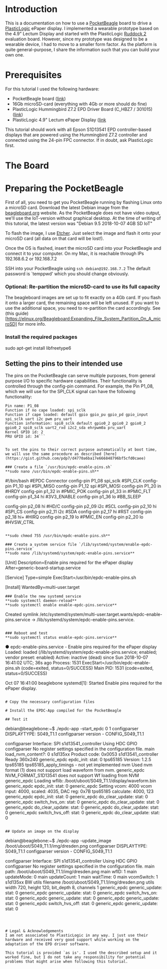 # Introduction
This is a documentation on how to use a [PocketBeagle](http://beagleboard.org/pocket) board to drive a [PlasticLogic](http://www.plasticlogic.com) ePaper display. 
I implemented a wearable prototype based on the 4.9" Lectum Display and started with the PlasticLogic [Ruddock 2](http://www.plasticlogic.com/products/evaluation-kits/kits-on-epson-platform/kits-4-9-inch-display/#1503061380699-f800df99-5e01) evaluation board. 
However, since my prototype was designed to be a wearable device, I had to move to a smaller form factor. 
As the platform is quite general-purpose, I share the information such that you can build your own one. 

# Prerequisites
For this tutorial I used the following hardware:
- PocketBeagle board ([link](http://beagleboard.org/pocket))
- 16Gb microSD-card (everything with 4Gb or more should do fine)
- PlasticLogic Hummingbird Z7.2 EPD Driver Board (C_HBZ7 / 301015) ([link](http://www.plasticlogic.com/products/evaluation-kits/kits-on-epson-platform/kits-4-9-inch-display/#1503061380699-f800df99-5e01))
- PlasticLogic 4.9" Lectum ePaper Display ([link]((https://www.plasticlogic.com/products/displays/displays-with-epson/4-9-inch-display/))

This tutorial should work with all Epson S1D13541 EPD controller-based displays that are powered using the Hummingbird Z7.2 controller and connected using the 24-pin FPC connector. If in doubt, ask PlasticLogic first.  

# The Board

# Preparing the PocketBeagle

First of all, you need to get you PocketBeagle running by flashing Linux onto a microSD card. 
Download the latest Debian image from the [beagleboard.org](http://beagleboard.org/latest-images) website. As the PocketBeagle does not have video output, we'll use the IoT-version without graphical desktop.
At the time of writing of this tutorial, the latest version was "Debian 9.5 2018-10-07 4GB SD IoT"

To flash the image, I use [Etcher](https://www.balena.io/etcher/). Just select the image and flash it onto your microSD card (all data on that card will be lost!). 

Once the OS is flashed, insert the microSD card into your PocketBeagle and connect it to your computer. On my Mac, it is reachable through IPs 192.168.6.2 or 192.168.7.2

SSH into your PocketBeagle using 
```ssh debian@192.168.7.2```
The default password is `temppwd' which you should change obviously.
 
### Optional: Re-partition the microSD-card to use its full capacity
The beagleboard images are set up to fit exactly on a 4Gb card. If you flash it onto a larger card, the remaining space will be left unused. 
If you want to use the additional space, you need to re-partition the card accordingly. See (this guide)[https://elinux.org/Beagleboard:Expanding_File_System_Partition_On_A_microSD] for more info. 

### Install the required packages
sudo apt-get install libfreetype6 

## Setting the pins to their intended use
The pins on the PocketBeagle can serve multiple purposes, from general purpose I/O to specific hardware capabilities. Their functionality is controlled through the config-pin command. For example, the Pin P1_08, which we will use for the SPI_CLK signal can have the following functionality:

```debian@beaglebone:~$ config-pin -i P1_08
Pin name: P1_08
Function if no cape loaded: spi_sclk
Function if cape loaded: default gpio gpio_pu gpio_pd gpio_input spi_sclk uart i2c pwm pru_uart
Function information: spi0_sclk default gpio0_2 gpio0_2 gpio0_2 gpio0_2 spi0_sclk uart2_rxd i2c2_sda ehrpwm0a pru_uart
Kernel GPIO id: 2
PRU GPIO id: 34```


To set the pins to their correct purpose automatically at boot time, we will use the same procedure as described [here](https://gist.github.com/pdp7/d4770a6ba17e666848796bf5cfd0caee)

### Create a file `/usr/bin/epdc-enable-pins.sh`
**sudo nano /usr/bin/epdc-enable-pins.sh**
```
#!/bin/bash
#EPDC Connector
config-pin P1_08 spi_sclk	#SPI_CLK
config-pin P1_10 spi		#SPI_MISO
config-pin P1_12 spi		#SPI_MOSI
config-pin P1_20 in			#HRDY
config-pin p1_32 in			#PMIC_POK
config-pin p1_33 in			#PMIC_FLT
config-pin p1_34 hi			#3V3_ENABLE
config-pin p1_36 lo			#BB_SLEEP

config-pin p2_08 hi			#HD/C
config-pin p2_09 i2c		#SCL
config-pin p2_10 hi			#SPI_CS
config-pin p2_11 i2c		#SDA
config-pin p2_17 hi			#RST
config-pin p2_18 hi+		#HIRQ
config-pin p2_19 lo			#PMIC_EN
config-pin p2_20 lo			#HVSW_CTRL

```

**sudo chmod 755 /usr/bin/epdc-enable-pins.sh**

### Create a system service file `/lib/systemd/system/enable-epdc-pins.service`
**sudo nano /lib/systemd/system/epdc-enable-pins.service**
```
[Unit]
Description=Enable pins required for the ePaper display
After=generic-board-startup.service

[Service]
Type=simple
ExecStart=/usr/bin/epdc-enable-pins.sh

[Install]
WantedBy=multi-user.target
```
### Enable the new systemd service
**sudo systemctl daemon-reload**
**sudo systemctl enable enable-epdc-pins.service**
```
Created symlink /etc/systemd/system/multi-user.target.wants/epdc-enable-pins.service → /lib/systemd/system/epdc-enable-pins.service.
```

### Reboot and test
**sudo systemctl status enable-epdc-pins.service**
```
● epdc-enable-pins.service - Enable pins required for the ePaper display
   Loaded: loaded (/lib/systemd/system/epdc-enable-pins.service; enabled; vendor preset: enabled)
   Active: inactive (dead) since Sun 2018-10-07 16:41:02 UTC; 36s ago
  Process: 1531 ExecStart=/usr/bin/epdc-enable-pins.sh (code=exited, status=0/SUCCESS)
 Main PID: 1531 (code=exited, status=0/SUCCESS)

Oct 07 16:41:00 beaglebone systemd[1]: Started Enable pins required for the ePaper display.
```

# Copy the necessary configuration files

# Install the EPDC-App compiled for the PocketBeagle

## Test it

```
debian@beaglebone:~$ ./epdc-app -start_epdc 0 1
configparser     DISPLAYTYPE: S049_T1.1
configparser     version - CONFIG_S049_T1.1

configparser     Interface: SPI
s1d13541_controller Using HDC GPIO
configparser     No register settings specified in the configuration file.
main             load_nvm_content?: 0
s1d135xx         Product code: 0x0053
s1d13541_controller Ready 360x240
generic_epdc     epdc_init: stat: 0
tps65185         Version: 1.2.5
tps65185         tps65185_apply_timings - not yet implemented
nvm              Used nvm format (1) does not support load waveform from nvm.
generic_epdc     NVM_FORMAT_S1D13541 does not support Wf loading from NVM
generic_epdc     Loading wflib: /boot/uboot/S049_T1.1/display/waveform.bin
generic_epdc     epdc_init: stat: 0
generic_epdc     Setting vcom: 4000
vcom             input: 4000, scaled: 4035, DAC reg: 0x7B
tps65185         calculate: 4000, 123
generic_epdc     epdc_init: stat: 0
generic_epdc     do_clear_update: stat: 0
generic_epdc     switch_hvs_on: stat: 0
generic_epdc     do_clear_update: stat: 0
generic_epdc     do_clear_update: stat: 0
generic_epdc     do_clear_update: stat: 0
generic_epdc     switch_hvs_off: stat: 0
generic_epdc     do_clear_update: stat: 0
```

## Update an image on the display
```
debian@beaglebone:~$ ./epdc-app -update_image /boot/uboot/S049_T1.1/img/dresden.png
configparser     DISPLAYTYPE: S049_T1.1
configparser     version - CONFIG_S049_T1.1

configparser     Interface: SPI
s1d13541_controller Using HDC GPIO
configparser     No register settings specified in the configuration file.
main             path: /boot/uboot/S049_T1.1/img/dresden.png
main             wfID: 1
main             updateMode: 0
main             updateCount: 1
main             waitTime: 0
main             vcomSwitch: 1
s1d135xx         BW
utils            filename /boot/uboot/S049_T1.1/img/dresden.png
utils            width 720, height 120, bit_depth 8, channels 1
generic_epdc     generic_update: stat: 0
generic_epdc     generic_update: stat: 0
generic_epdc     switch_hvs_on: stat: 0
generic_epdc     generic_update: stat: 0
generic_epdc     generic_update: stat: 0
generic_epdc     switch_hvs_off: stat: 0
generic_epdc     generic_update: stat: 0
```



# Legal & Acknowledgements
I am not associated to PlasticLogic in any way. I just use their hardware and received very good support while working on the adaptation of the EPD driver software. 

This tutorial is provided `as is'. I used the described setup and it worked fine, but I do not take any responsibility for potential problems that might arise when following this tutorial. 

